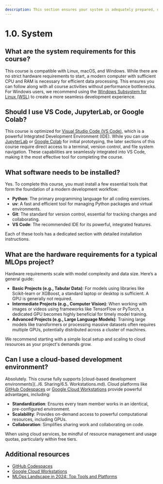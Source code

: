 ```yaml
---
description: This section ensures your system is adequately prepared, outlining the essential prerequisites for installing and effectively running the necessary development tools. We'll discuss which operating systems are compatible, explore the recommended hardware specifications, and guide you through installing the essential software packages.
---
```


# 1.0. System

## What are the system requirements for this course?

This course is compatible with Linux, macOS, and Windows. While there are no strict hardware requirements to start, a modern computer with sufficient CPU and RAM is necessary for efficient data processing. This ensures you can follow along with all course activities without performance bottlenecks. For Windows users, we recommend using the [Windows Subsystem for Linux (WSL)](https://learn.microsoft.com/en-us/windows/wsl/install) to create a more seamless development experience.

## Should I use VS Code, JupyterLab, or Google Colab?

This course is optimized for [Visual Studio Code (VS Code)](https://code.visualstudio.com/), which is a powerful Integrated Development Environment (IDE). While you can use [JupyterLab](https://jupyterlab.readthedocs.io/en/latest/) or [Google Colab](https://colab.google/) for initial prototyping, the later sections of this course require direct access to a terminal, version control, and file system navigation. These capabilities are seamlessly integrated into VS Code, making it the most effective tool for completing the course.

## What software needs to be installed?

Yes. To complete this course, you must install a few essential tools that form the foundation of a modern development workflow:

- **Python**: The primary programming language for all coding exercises.
- **uv**: A fast and efficient tool for managing Python packages and virtual environments.
- **Git**: The standard for version control, essential for tracking changes and collaborating.
- **VS Code**: The recommended IDE for its powerful, integrated features.

Each of these tools has a dedicated section with detailed installation instructions.

## What are the hardware requirements for a typical MLOps project?

Hardware requirements scale with model complexity and data size. Here’s a general guide:

- **Basic Projects (e.g., Tabular Data)**: For models using libraries like Scikit-learn or XGBoost, a standard laptop or desktop is sufficient. A GPU is generally not required.
- **Intermediate Projects (e.g., Computer Vision)**: When working with images or videos using frameworks like TensorFlow or PyTorch, a dedicated GPU becomes highly beneficial for timely model training.
- **Advanced Projects (e.g., Large Language Models)**: Training large models like transformers or processing massive datasets often requires multiple GPUs, potentially distributed across a cluster of machines.

We recommend starting with a simple local setup and scaling to cloud resources as your project's demands grow.

## Can I use a cloud-based development environment?

Absolutely. This course fully supports [cloud-based development environments](../6. Sharing/6.5. Workstations.md). Cloud platforms like [GitHub Codespaces](https://github.com/features/codespaces) or [Google Cloud Workstations](https://cloud.google.com/workstations) provide powerful advantages, including:

- **Standardization**: Ensures every team member works in an identical, pre-configured environment.
- **Scalability**: Provides on-demand access to powerful computational resources, including GPUs.
- **Collaboration**: Simplifies sharing work and collaborating on code.

When using cloud services, be mindful of resource management and usage quotas, particularly within free tiers.

## Additional resources

- [GitHub Codespaces](https://github.com/features/codespaces)
- [Google Cloud Workstations](https://cloud.google.com/workstations)
- [MLOps Landscape in 2024: Top Tools and Platforms](https://neptune.ai/blog/mlops-tools-platforms-landscape)
